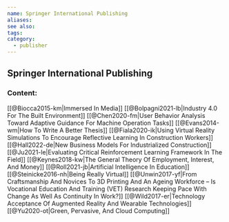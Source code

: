 ```yaml
---
name: Springer International Publishing
aliases:
see also:
tags:
category:
  - publisher
---
```


## Springer International Publishing

### Content:
[[@Biocca2015-km|Immersed In Media]]
[[@Bolpagni2021-lb|Industry 4.0 For The Built Environment]]
[[@Chen2020-fm|User Behavior Analysis Toward Adaptive Guidance For Machine Operation Tasks]]
[[@Evans2014-wm|How To Write A Better Thesis]]
[[@Fiala2020-ik|Using Virtual Reality Simulations To Encourage Reflective Learning In Construction Workers]]
[[@Hall2022-de|New Business Models For Industrialized Construction]]
[[@Ju2021-le|Evaluating Critical Reinforcement Learning Framework In The Field]]
[[@Keynes2018-kw|The General Theory Of Employment, Interest, And Money]]
[[@Roll2021-jb|Artificial Intelligence In Education]]
[[@Steinicke2016-nh|Being Really Virtual]]
[[@Unwin2017-yf|From Craftsmanship And Novices To 3D Printing And An Ageing Workforce – Is Vocational Education And Training (VET) Research Keeping Pace With Change As Well As Continuity In Work?]]
[[@Wild2017-er|Technology Acceptance Of Augmented Reality And Wearable Technologies]]
[[@Yu2020-ot|Green, Pervasive, And Cloud Computing]]
